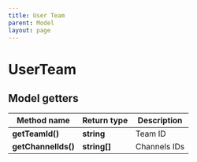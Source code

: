 ```yaml
---
title: User Team
parent: Model
layout: page
---
```


# UserTeam

## Model getters

Method name | Return type | Description
------------ | ------------- | -------------
**getTeamId()** | **string** | Team ID
**getChannelIds()** | **string[]** | Channels IDs

